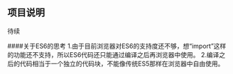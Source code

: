 ## 项目说明
待续




####关于ES6的思考
1.由于目前浏览器对ES6的支持度还不够，想“import”这样的功能还不支持，所以ES6代码还只能通过编译之后再浏览器中使用。
2.编译之后的代码相当于一个独立的代码块，不能像传统ES5那样在浏览器中自由使用。
